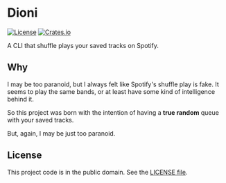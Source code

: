 # Dioni

[![License][badge-1-img]][badge-1-link]
[![Crates.io][badge-2-img]][badge-2-link]

A CLI that shuffle plays your saved tracks on Spotify.

## Why

I may be too paranoid, but I always felt like Spotify's shuffle play is fake. It
seems to play the same bands, or at least have some kind of intelligence behind
it.

So this project was born with the intention of having a **true random** queue
with your saved tracks.

But, again, I may be just too paranoid.

## License

This project code is in the public domain. See the [LICENSE file][1].

[1]: ./LICENSE

[badge-1-img]: https://img.shields.io/github/license/Nhanderu/dioni?style=flat-square
[badge-1-link]: https://github.com/Nhanderu/dioni/blob/master/LICENSE
[badge-2-img]: https://img.shields.io/crates/v/dioni?style=flat-square
[badge-2-link]: https://crates.io/crates/dioni

